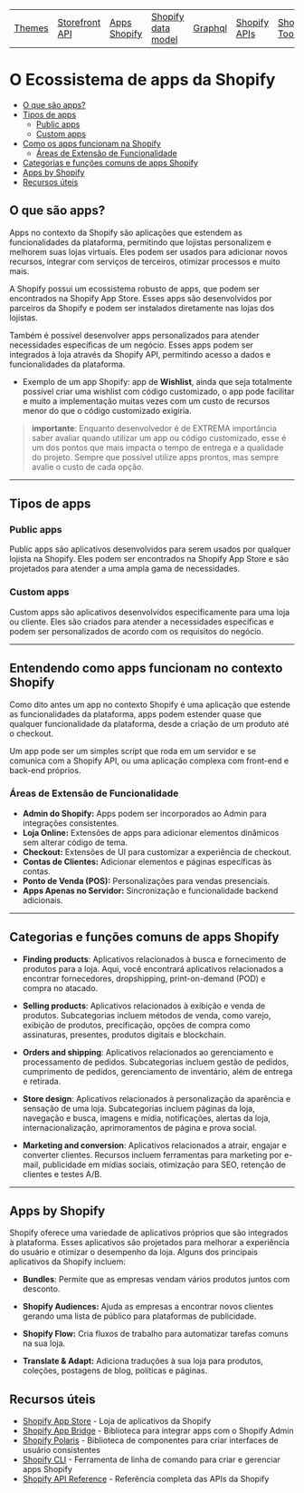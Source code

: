<div align="center">

<table>
  <tr>
    <td><a href="https://github.com/gabesouto/shopify-fundamentals-course-summary/blob/main/themes.md">Themes</a></td>
    <td><a href="https://github.com/gabesouto/shopify-fundamentals-course-summary/blob/main/storefront.md">Storefront API</a></td>
    <td><a href="https://github.com/gabesouto/shopify-fundamentals-course-summary/blob/main/shopify-apps.md">Apps Shopify</a></td>
    <td><a href="https://github.com/gabesouto/shopify-fundamentals-course-summary/blob/main/shopify-data-model.md">Shopify data model</a></td>
    <td><a href="https://github.com/gabesouto/shopify-fundamentals-course-summary/blob/main/shopify-graphql.md">Graphql</a></td>
    <td><a href="https://github.com/gabesouto/shopify-fundamentals-course-summary/blob/main/shopify-api.md">Shopify APIs</a></td>
    <td><a href="https://github.com/gabesouto/shopify-fundamentals-course-summary/blob/main/shopify-tools.md">Shopify Tools</a></td>
  </tr>
</table>

</div>


# O Ecossistema de apps da Shopify

- [O que são apps?](#o-que-são-apps)
- [Tipos de apps](#tipos-de-apps)
  - [Public apps](#public-apps)
  - [Custom apps](#custom-apps)
- [Como os apps funcionam na Shopify](#entendendo-como-apps-funcionam-no-contexto-shopify)
  - [Áreas de Extensão de Funcionalidade](#áreas-de-extensão-de-funcionalidade)
- [Categorias e funções comuns de apps Shopify](#categorias-e-funções-comuns-de-apps-shopify)
- [Apps by Shopify](#apps-by-shopify)
- [Recursos úteis](#recursos-úteis)

## O que são apps?

Apps no contexto da Shopify são aplicações que estendem as funcionalidades da plataforma, permitindo que lojistas personalizem e melhorem suas lojas virtuais. Eles podem ser usados para adicionar novos recursos, integrar com serviços de terceiros, otimizar processos e muito mais.

A Shopify possui um ecossistema robusto de apps, que podem ser encontrados na Shopify App Store. Esses apps são desenvolvidos por parceiros da Shopify e podem ser instalados diretamente nas lojas dos lojistas.

Também é possível desenvolver apps personalizados para atender necessidades específicas de um negócio. Esses apps podem ser integrados à loja através da Shopify API, permitindo acesso a dados e funcionalidades da plataforma.

- Exemplo de  um app Shopify: app de **Wishlist**, ainda que seja totalmente possível criar uma wishlist com código customizado, o app pode facilitar e muito a implementação muitas vezes com um custo de recursos menor do que o código customizado exigiria.

> **importante**: Enquanto desenvolvedor é de EXTREMA importância saber avaliar quando utilizar um app ou código customizado, esse é um dos pontos que mais impacta o tempo de entrega e a qualidade do projeto. Sempre que possível utilize apps prontos, mas sempre avalie o custo de cada opção.

---

## Tipos de apps

### Public apps

Public apps são aplicativos desenvolvidos para serem usados por qualquer lojista na Shopify. Eles podem ser encontrados na Shopify App Store e são projetados para atender a uma ampla gama de necessidades.

### Custom apps

Custom apps são aplicativos desenvolvidos especificamente para uma loja ou cliente. Eles são criados para atender a necessidades específicas e podem ser personalizados de acordo com os requisitos do negócio.

---

## Entendendo como apps funcionam no contexto Shopify

Como dito antes um app no contexto Shopify é uma aplicação que estende as funcionalidades da plataforma, apps podem estender quase que qualquer funcionalidade da plataforma, desde a criação de um produto até o checkout.

Um app pode ser um simples script que roda em um servidor e se comunica com a Shopify API, ou uma aplicação complexa com front-end e back-end próprios.

### Áreas de Extensão de Funcionalidade

- **Admin do Shopify:** Apps podem ser incorporados ao Admin para integrações consistentes.
- **Loja Online:** Extensões de apps para adicionar elementos dinâmicos sem alterar código de tema.
- **Checkout:** Extensões de UI para customizar a experiência de checkout.
- **Contas de Clientes:** Adicionar elementos e páginas específicas às contas.
- **Ponto de Venda (POS):** Personalizações para vendas presenciais.
- **Apps Apenas no Servidor:** Sincronização e funcionalidade backend adicionais.

---

## Categorias e funções comuns de apps Shopify

- **Finding products**: Aplicativos relacionados à busca e fornecimento de produtos para a loja. Aqui, você encontrará aplicativos relacionados a encontrar fornecedores, dropshipping, print-on-demand (POD) e compra no atacado.

- **Selling products**: Aplicativos relacionados à exibição e venda de produtos. Subcategorias incluem métodos de venda, como varejo, exibição de produtos, precificação, opções de compra como assinaturas, presentes, produtos digitais e blockchain.

- **Orders and shipping**: Aplicativos relacionados ao gerenciamento e processamento de pedidos. Subcategorias incluem gestão de pedidos, cumprimento de pedidos, gerenciamento de inventário, além de entrega e retirada.

- **Store design**: Aplicativos relacionados à personalização da aparência e sensação de uma loja. Subcategorias incluem páginas da loja, navegação e busca, imagens e mídia, notificações, alertas da loja, internacionalização, aprimoramentos de página e prova social.

- **Marketing and conversion**: Aplicativos relacionados a atrair, engajar e converter clientes. Recursos incluem ferramentas para marketing por e-mail, publicidade em mídias sociais, otimização para SEO, retenção de clientes e testes A/B.

---

## Apps by Shopify

Shopify oferece uma variedade de aplicativos próprios que são integrados à plataforma. Esses aplicativos são projetados para melhorar a experiência do usuário e otimizar o desempenho da loja. Alguns dos principais aplicativos da Shopify incluem:

- **Bundles**: Permite que as empresas vendam vários produtos juntos com desconto.

- **Shopify Audiences:** Ajuda as empresas a encontrar novos clientes gerando uma lista de público para plataformas de publicidade.

- **Shopify Flow:** Cria fluxos de trabalho para automatizar tarefas comuns na sua loja.

- **Translate & Adapt:** Adiciona traduções à sua loja para produtos, coleções, postagens de blog, políticas e páginas.

## Recursos úteis

- [Shopify App Store](https://apps.shopify.com/) - Loja de aplicativos da Shopify
- [Shopify App Bridge](https://shopify.dev/tools/app-bridge) - Biblioteca para integrar apps com o Shopify Admin
- [Shopify Polaris](https://polaris.shopify.com/) - Biblioteca de componentes para criar interfaces de usuário consistentes
- [Shopify CLI](https://shopify.dev/cli) - Ferramenta de linha de comando para criar e gerenciar apps Shopify
- [Shopify API Reference](https://shopify.dev/api/admin-rest) - Referência completa das APIs da Shopify
